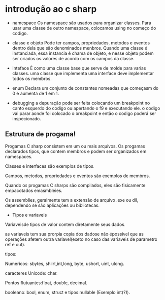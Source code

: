 
# introdução ao c sharp 

* namespace
Os namespace são usados para organizar classes.
Para usar uma classe de outro namespace, colocamos using no começo do codigo.

* classe e objeto
Pode ter campos, propriedades, metodos e eventos dentro dela que são denominados menbros.
Quando uma classe é instanciada, essa instancia é chama de objeto, e nesse objeto podem ser criados os valores de acordo com os campos da classe.

* inteface
È como uma classe base que serve de molde para varias classes.
uma classe que implementa uma interface deve implementar todos os membros.

* enum
Declara um conjunto de constantes nomeadas que começasm do 0 e aumenta de 1 em 1.

* debugging
a depuração pode ser feita colocando um breakpoint no canto esquerdo do codigo ou apertando o f9 e executando ele.
o codigo vai parar aonde foi colocado o breakpoint e então o codigo poderá ser inspecionado.

## Estrutura de progama!

Progamas C sharp consistem em um ou mais arquivos.
Os progamas declarados tipos, que contem membros e podem ser organizados em namespaces.

Classes e interfaces são exemplos de tipos.

Campos, metodos, propriedades e eventos são exemplos de membros.

Quando os progamas C sharps são 
compilados, eles são fisicamente empacotados emasmbleies.

Os assemblies, geralmente tem a extensão de arquivo .exe ou dll, dependendo se são aplicações ou bibliotecas.

* Tipos e variaveis

Variaveisde tipos de valor contem diretamente seus dados.

as variaveis tem sua prorpia copia dos dadose não épossivel que as operações afetem outra variavel(exeto no caso das variaveis de parametro ref e out).

tipos:

Numericos: sbytes, shiirt,int,long, byte, ushort, uint, ulong.

caracteres Unicode: char.

Pontos flutuantes:float, double, decimal.

booleano: bool, enum, struct e tipos nullable (Exemplo int(?)).

